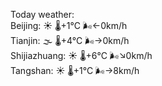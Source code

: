 Today weather:  
Beijing: ☀️ 🌡️+1°C 🌬️←0km/h  
Tianjin: 🌫  🌡️+4°C 🌬️→0km/h  
Shijiazhuang: ☀️ 🌡️+6°C 🌬️↘0km/h  
Tangshan: ☀️ 🌡️+1°C 🌬️→8km/h  
